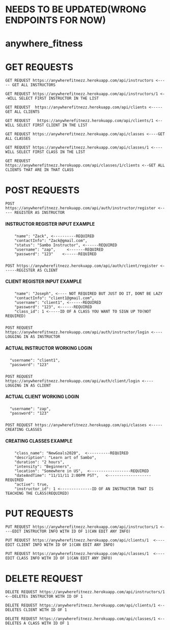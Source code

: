 # NEEDS TO BE UPDATED(WRONG ENDPOINTS FOR NOW) #

# anywhere_fitness

# GET REQUESTS # 

```
GET REQUEST https://anywherefitnezz.herokuapp.com/api/instructors <----- GET ALL INSTRUCTORS 
```

```
GET REQUEST https://anywherefitnezz.herokuapp.com/api/instructors/1 <--WILL SELECT FIRST INSTRUCTOR IN THE LIST 
```

```
GET REQUEST  https://anywherefitnezz.herokuapp.com/api/clients <----- GET ALL CLIENTS
```

```
GET REQUEST   https://anywherefitnezz.herokuapp.com/api/clients/1 <--WILL SELECT FIRST CLIENT IN THE LIST
```

```
GET REQUEST https://anywherefitnezz.herokuapp.com/api/classes <----GET ALL CLASSES
```

```
GET REQUEST https://anywherefitnezz.herokuapp.com/api/classes/1 <---- WILL SELECT FIRST CLASS IN THE LIST
```

```
GET REQUEST https://anywherefitnezz.herokuapp.com/api/classes/1/clients <--GET ALL CLIENTS THAT ARE IN THAT CLASS
```


# POST REQUESTS #


```
POST https://anywherefitnezz.herokuapp.com/api/auth/instructor/register <----- REGISTER AS INSTRUCTOR
```

#### INSTRUCTOR REGISTER INPUT EXAMPLE ####
              
###        

        "name": "Zack", <----------REQUIRED 
        "contactInfo": "Zack@gmail.com", 
        "status": "Sambo Instructor", <------REQUIRED
        "username": "zap",     <-------REQUIRED
        "password": "123"    <------REQUIRED

###


```
POST https://anywherefitnezz.herokuapp.com/api/auth/client/register <------REGISTER AS CLIENT
```


#### CLIENT REGISTER INPUT EXAMPLE ####
           
           
###
        "name": "Joseph", <---- NOT REQUIRED BUT JUST DO IT, DONT BE LAZY
        "contactInfo": "client1@gmail.com",
        "username": "client1", <------REQUIRED
        "password": "123", <------REQUIRED
        "class_id": 1 <-----ID OF A CLASS YOU WANT TO SIGN UP TO(NOT REQUIRED)
###


```
POST REQUEST https://anywherefitnezz.herokuapp.com/api/auth/instructor/login <---- LOGGING IN AS INSTRUCTOR
```

#### ACTUAL INSTRUCTOR WORKING LOGIN ####
              
              
###
      "username": "client1",
      "password": "123"
###


```
POST REQUEST https://anywherefitnezz.herokuapp.com/api/auth/client/login <----LOGGING IN AS CLIENT
```

#### ACTUAL CLIENT WORKING LOGIN ####
                 
                 
###
      "username": "zap",
      "password": "123"
###

```
POST REQUEST https://anywherefitnezz.herokuapp.com/api/classes <-----CREATING CLASSES
```

#### CREATING CLASSES EXAMPLE ####


###
        "class_name": "NewGoals2020",  <----------REQUIRED
        "description": "Learn art of Sambo",
        "duration": "2 hours",
        "intensity": "Beginners",
        "location": "Somewhere in US",  <------------------REQUIRED
        "dateAndTime": "11/11/11 2:00PM PST",   <-------------------REQUIRED
        "active": true,
        "instructor_id": 1 <--------------ID OF AN INSTRUCTOR THAT IS TEACHING THE CLASS(REQUIRED)
###




# PUT REQUESTS #

```
PUT REQUEST https://anywherefitnezz.herokuapp.com/api/instructors/1 <----EDIT INSTRUCTOR INFO WITH ID OF 1(CAN EDIT ANY INFO)
```

```
PUT REQUEST https://anywherefitnezz.herokuapp.com/api/clients/1  <----EDIT CLIENT INFO WITH ID OF 1(CAN EDIT ANY INFO)
```

```
PUT REQUEST https://anywherefitnezz.herokuapp.com/api/classes/1  <----EDIT CLASS INFO WITH ID OF 1(CAN EDIT ANY INFO)
```


# DELETE REQUEST #

```
DELETE REQUEST https://anywherefitnezz.herokuapp.com/api/instructors/1 <--DELETEs INSTRUCTOR WITH ID OF 1
```

```
DELETE REQUEST https://anywherefitnezz.herokuapp.com/api/clients/1 <--DELETES CLIENT WITH ID OF 1
```


```
DELETE REQUEST https://anywherefitnezz.herokuapp.com/api/classes/1 <--DELETES A CLASS WITH ID OF 1
```






